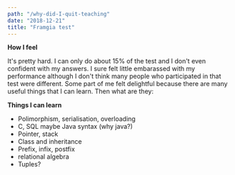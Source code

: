 ```yaml
---
path: "/why-did-I-quit-teaching"
date: "2018-12-21"
title: "Framgia test"
---
```

**How I feel**

It's pretty hard. I can only do about 15% of the test and I don't even confident with my answers. I sure felt little embarassed with my performance although I don't think many people who participated in that test were different.
Some part of me felt delightful because there are many useful things that I can learn. Then what are they:

**Things I can learn**
- Polimorphism, serialisation, overloading
- C, SQL maybe Java syntax (why java?)
- Pointer, stack
- Class and inheritance
- Prefix, infix, postfix
- relational algebra
- Tuples?